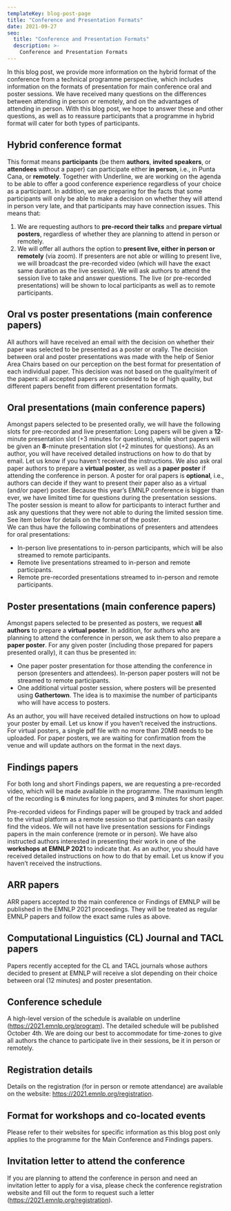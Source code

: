 ```yaml
---
templateKey: blog-post-page
title: "Conference and Presentation Formats"
date: 2021-09-27
seo:
  title: "Conference and Presentation Formats"
  description: >- 
    Conference and Presentation Formats
---
```


In this blog post, we provide more information on the hybrid format of the conference from a technical programme perspective, which includes information on the formats of presentation for main conference oral and poster sessions. We have received many questions on the differences between attending in person or remotely, and on the advantages of attending in person. With this blog post, we hope to answer these and other questions, as well as to reassure participants that a programme in hybrid format will cater for both types of participants.  

## Hybrid conference format 
This format means **participants** (be them **authors**, **invited speakers**, or **attendees** without a paper) can participate either **in person**, i.e., in Punta Cana, or **remotely**. Together with Underline, we are working on the agenda to be able to offer a good conference experience regardless of your choice as a participant. In addition, we are preparing for the facts that some participants will only be able to make a decision on whether they will attend in person very late, and that participants may have connection issues. This means that:
1. We are requesting authors to **pre-record their talks** and **prepare virtual posters**, regardless of whether they are planning to attend in person or remotely. 
2. We will offer all authors the option to **present live, either in person or remotely** (via zoom). If presenters are not able or willing to present live, we will broadcast the pre-recorded video (which will have the exact same duration as the live session). We will ask authors to attend the session live to take and answer questions. The live (or pre-recorded presentations) will be shown to local participants as well as to remote participants.  

## Oral vs poster presentations (main conference papers)
All authors will have received an email with the decision on whether their paper was selected to be presented as a poster or orally. The decision between oral and poster presentations was made with the help of Senior Area Chairs based on our perception on the best format for presentation of each individual paper. This decision was not based on the quality/merit of the papers: all accepted papers are considered to be of high quality, but different papers benefit from different presentation formats.   

## Oral presentations (main conference papers)
Amongst papers selected to be presented orally, we will have the following slots for pre-recorded and live presentation: Long papers will be given a **12**-minute presentation slot (+3 minutes for questions), while short papers will be given an **8**-minute presentation slot (+2 minutes for questions). As an author, you will have received detailed instructions on how to do that by email. Let us know if you haven’t received the instructions.
We also ask oral paper authors to prepare a **virtual poster**, as well as a **paper poster** if attending the conference in person. A poster for oral papers is **optional**, i.e., authors can decide if they want to present their paper also as a virtual (and/or paper) poster. Because this year’s EMNLP conference is bigger than ever, we have limited time for questions during the presentation sessions. The poster session is meant to allow for participants to interact further and ask any questions that they were not able to during the limited session time. See item below for details on the format of the poster.  
We can thus have the following combinations of presenters and attendees for oral presentations:
* In-person live presentations to in-person participants, which will be also streamed to remote participants.
* Remote live presentations streamed to in-person and remote participants.
* Remote pre-recorded presentations streamed to in-person and remote participants.

## Poster presentations (main conference papers)
Amongst papers selected to be presented as posters, we request **all authors** to prepare a **virtual poster**. In addition, for authors who are planning to attend the conference in person, we ask them to also prepare a **paper poster**.  For any given poster (including those prepared for papers presented orally), it can thus be presented in:
* One paper poster presentation for those attending the conference in person (presenters and attendees). In-person paper posters will not be streamed to remote participants. 
* One additional virtual poster session, where posters will be presented using **Gathertown**. The idea is to maximise the number of participants who will have access to posters.   

As an author, you will have received detailed instructions on how to upload your poster by email. Let us know if you haven’t received the instructions. For virtual posters, a single pdf file with no more than 20MB needs to be uploaded. For paper posters, we are waiting for confirmation from the venue and will update authors on the format in the next days.   

## Findings papers

For both long and short Findings papers, we are requesting a pre-recorded video, which will be made available in the programme. The maximum length of the recording is **6** minutes for long papers, and **3** minutes for short paper. 

Pre-recorded videos for Findings paper will be grouped by track and added to the virtual platform as a remote session so that participants can easily find the videos. We will not have live presentation sessions for Findings papers in the main conference (remote or in person).  We have also instructed authors interested in presenting their work in one of the **workshops at EMNLP 2021** to indicate that. As an author, you should have received detailed instructions on how to do that by email. Let us know if you haven’t received the instructions.

## ARR papers
ARR papers accepted to the main conference or Findings of EMNLP will be published in the EMNLP 2021 proceedings. They will be treated as regular EMNLP papers and follow the exact same rules as above. 

## Computational Linguistics (CL) Journal and TACL papers
Papers recently accepted for the CL and TACL journals whose authors decided to present at EMNLP will receive a slot depending on their choice between oral (12 minutes) and poster presentation.   

## Conference schedule
A high-level version of the schedule is available on underline (<https://2021.emnlp.org/program>). The detailed schedule will be published October 4th. We are doing our best to accommodate for time-zones to give all authors the chance to participate live in their sessions, be it in person or remotely.  

## Registration details
Details on the registration (for in person or remote attendance) are available on the website: <https://2021.emnlp.org/registration>.

## Format for workshops and co-located events
Please refer to their websites for specific information as this blog post only applies to the programme for the Main Conference and Findings papers.

## Invitation letter to attend the conference
If you are planning to attend the conference in person and need an invitation letter to apply for a visa, please check the conference registration website and fill out the form to request such a letter (<https://2021.emnlp.org/registration>).


